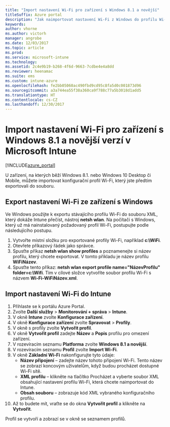 ```yaml
---
title: "Import nastavení Wi-Fi pro zařízení s Windows 8.1 a novější"
titleSuffix: Azure portal
description: "Jak naimportovat nastavení Wi-Fi z Windows do profilu Wi-Fi v Intune."
keywords: 
author: vhorne
ms.author: victorh
manager: angrobe
ms.date: 12/03/2017
ms.topic: article
ms.prod: 
ms.service: microsoft-intune
ms.technology: 
ms.assetid: 2c4e9b19-b268-4f6d-9663-7cdbe4e4a8dd
ms.reviewer: heenamac
ms.suite: ems
ms.custom: intune-azure
ms.openlocfilehash: fe2bb05060ac490fbd9cd95c8fa5d0c001873d96
ms.sourcegitcommit: a3a744ea55f38a360ca9f788c77a5b3018d1add5
ms.translationtype: HT
ms.contentlocale: cs-CZ
ms.lasthandoff: 12/30/2017
---
```

# <a name="how-to-import-wi-fi-settings-for-windows-81-and-later-devices-in-microsoft-intune"></a>Import nastavení Wi-Fi pro zařízení s Windows 8.1 a novější verzí v Microsoft Intune

[!INCLUDE[azure_portal](./includes/azure_portal.md)]

U zařízení, na kterých běží Windows 8.1. nebo Windows 10 Desktop či Mobile, můžete importovat konfigurační profil Wi-Fi, který jste předtím exportovali do souboru.

## <a name="export-wi-fi-settings-from-a-windows-device"></a>Export nastavení Wi-Fi ze zařízení s Windows

Ve Windows použijte k exportu stávajícího profilu Wi-Fi do souboru XML, který dokáže Intune přečíst, nástroj **netsh wlan**. Na počítači s Windows, který už má nainstalovaný požadovaný profil Wi-Fi, postupujte podle následujícího postupu.
1. Vytvořte místní složku pro exportované profily Wi-Fi, například **c:\WiFi**.
1. Otevřete příkazový řádek jako správce.
1. Spusťte příkaz **netsh wlan show profiles** a poznamenejte si název profilu, který chcete exportovat. V tomto příkladu je název profilu **WiFiNázev**.
1. Spusťte tento příkaz: **netsh wlan export profile name="NázevProfilu" folder=c:\Wifi**. Tím v cílové složce vytvoříte soubor profilu Wi-Fi s názvem **Wi-Fi-WiFiNázev.xml**.

## <a name="import-the-wi-fi-settings-into-intune"></a>Import nastavení Wi-Fi do Intune

1. Přihlaste se k portálu Azure Portal.
2. Zvolte **Další služby** > **Monitorování + správa** > **Intune**.
3. V okně **Intune** zvolte **Konfigurace zařízení**.
2. V okně **Konfigurace zařízení** zvolte **Spravovat** > **Profily**.
3. V okně s profily zvolte **Vytvořit profil**.
4. V okně **Vytvořit profil** zadejte **Název** a **Popis** profilu pro omezení zařízení.
5. V rozevíracím seznamu **Platforma** zvolte **Windows 8.1 a novější**.
6. V rozevíracím seznamu **Profil** zvolte **Import Wi-Fi**.
7. V okně **Základní Wi-Fi** nakonfigurujte tyto údaje:
    - **Název připojení** – zadejte název tohoto připojení Wi-Fi. Tento název se zobrazí koncovým uživatelům, když budou procházet dostupné Wi-Fi sítě.
    - **XML profilu** – klikněte na tlačítko Procházet a vyberte soubor XML obsahující nastavení profilu Wi-Fi, která chcete naimportovat do Intune.
    - **Obsah souboru** – zobrazuje kód XML vybraného konfiguračního profilu.
8. Až to budete mít, vraťte se do okna **Vytvořit profil** a klikněte na **Vytvořit**.

Profil se vytvoří a zobrazí se v okně se seznamem profilů.
